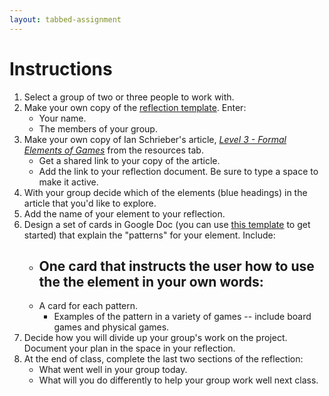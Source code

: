 ```yaml
---
layout: tabbed-assignment
---
```


# Instructions

1. Select a group of two or three people to work with.
1. Make your own copy of the [reflection template][template]. Enter:
   * Your name.
   * The members of your group.
1. Make your own copy of Ian Schrieber's article, *[Level 3 - Formal Elements of Games][article]* from the resources tab.
   * Get a shared link to your copy of the article.
   * Add the link to your reflection document. Be sure to type a space to make it active.
1. With your group decide which of the elements (blue headings) in the article that you'd like to explore.
1. Add the name of your element to your reflection.
1. Design a set of cards in Google Doc (you can use [this template][card-template] to get started) that explain the "patterns" for your element. Include:
   - One card that instructs the user how to use the the element in your own words:
      - 
   - A card for each pattern.
      - Examples of the pattern in a variety of games -- include board games and physical games.
1. Decide how you will divide up your group's work on the project. Document your plan in the space in your reflection.
1. At the end of class, complete the last two sections of the reflection:
   - What went well in your group today.
   - What will you do differently to help your group work well next class.


<!-- Don't edit links here, change them in _data/assignment.yml instead, -->

[article]: <{{site.data.assignment.article}}>
[card-template]: <{{site.data.assignment.card-template}}>
[slides]: <{{site.data.assignment.slides}}>
[template]: <{{site.data.assignment.template}}>
